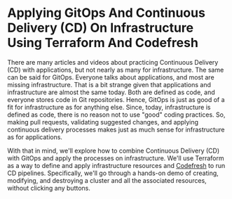 # Applying GitOps And Continuous Delivery (CD) On Infrastructure Using Terraform And Codefresh

There are many articles and videos about practicing Continuous Delivery (CD) with applications, but not nearly as many for infrastructure. The same can be said for GitOps. Everyone talks about applications, and most are missing infrastructure. That is a bit strange given that applications and infrastructure are almost the same today. Both are defined as code, and everyone stores code in Git repositories. Hence, GitOps is just as good of a fit for infrastructure as for anything else. Since, today, infrastructure is defined as code, there is no reason not to use "good" coding practices. So, making pull requests, validating suggested changes, and applying continuous delivery processes makes just as much sense for infrastructure as for applications.

With that in mind, we'll explore how to combine Continuous Delivery (CD) with GitOps and apply the processes on infrastructure. We'll use Terraform as a way to define and apply infrastructure resources and [Codefresh](https://codefresh.io/) to run CD pipelines. Specifically, we'll go through a hands-on demo of creating, modifying, and destroying a cluster and all the associated resources, without clicking any buttons.
